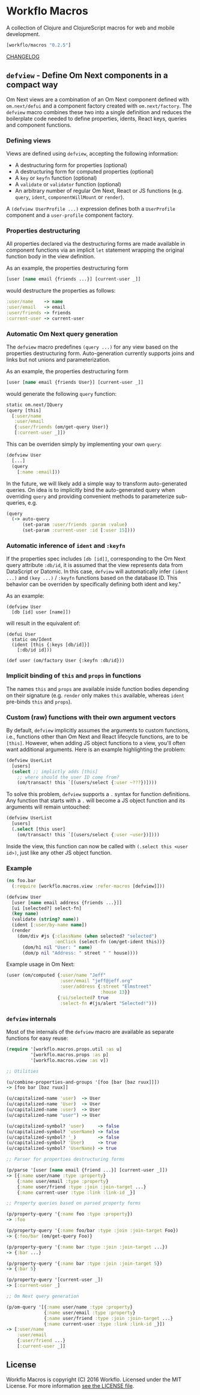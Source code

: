 # Workflo Macros

A collection of Clojure and ClojureScript macros for web and mobile
development.

```clojure
[workflo/macros "0.2.5"]
```

[CHANGELOG](CHANGELOG.md)

## `defview` - Define Om Next components in a compact way

Om Next views are a combination of an Om Next component defined
with `om.next/defui` and a component factory created with
`om.next/factory`. The `defview` macro combines these two into
a single definition and reduces the boilerplate code needed to
define properties, idents, React keys, queries and component
functions.

### Defining views

Views are defined using `defview`, accepting the following
information:

* A destructuring form for properties (optional)
* A destructuring form for computed properties (optional)
* A `key` or `keyfn` function (optional)
* A `validate` or `validator` function (optional)
* An arbitrary number of regular Om Next, React or JS
  functions (e.g. `query`, `ident`, `componentWillMount`
  or `render`).

A `(defview UserProfile ...)` expression defines both a
`UserProfile` component and a `user-profile` component
factory.

### Properties destructuring

All properties declared via the destructuring forms are
made available in component functions via an implicit
`let` statement wrapping the original function body in
the view definition.

As an example, the properties destructuring form

```clojure
[user [name email {friends ...}] [current-user _]]
```

would destructure the properties as follows:

```clojure
:user/name    -> name
:user/email   -> email
:user/friends -> friends
:current-user -> current-user
```

### Automatic Om Next query generation

The `defview` macro predefines `(query ...)` for any view based
on the properties destructuring form. Auto-generation currently
supports joins and links but not unions and parameterization.

As an example, the properties destructuring form

```clojure
[user [name email {friends User}] [current-user _]]
```

would generate the following `query` function:

```clojure
static om.next/IQuery
(query [this]
  [:user/name
   :user/email
   {:user/friends (om/get-query User)}
   [:current-user _]])
```

This can be overriden simply by implementing your own `query`:

```clojure
(defview User
  [...]
  (query
    [:name :email]))
```

In the future, we will likely add a simple way to transform
auto-generated queries. On idea is to implicitly bind the
auto-generated query when overriding `query` and providing
convenient methods to parameterize sub-queries, e.g.

```clojure
(query
  (-> auto-query
      (set-param :user/friends :param :value)
      (set-param :current-user :id [:user 15])))
```

### Automatic inference of `ident` and `:keyfn`

If the properties spec includes `[db [id]]`, corresponding to
the Om Next query attribute `:db/id`, it is assumed that the
view represents data from DataScript or Datomic. In this case,
`defview` will automatically infer `(ident ...)` and
`(key ...)` / `:keyfn` functions based on the database ID. This
behavior can be overriden by specifically defining both ident
and key."

As an example:

```
(defview User
  [db [id] user [name]])
```

will result in the equivalent of:

```
(defui User
  static om/Ident
  (ident [this {:keys [db/id]}]
    [:db/id id]))

(def user (om/factory User {:keyfn :db/id}))
```

### Implicit binding of `this` and `props` in functions

The names `this` and `props` are available inside
function bodies depending on their signature (e.g. `render`
only makes `this` available, whereas `ident` pre-binds `this`
and `props`).

### Custom (raw) functions with their own argument vectors

By default, `defview` implicitly assumes the arguments to custom
functions, i.e., functions other than Om Next and React lifecycle
functions, are to be `[this]`. However, when adding JS object functions
to a view, you'll often want additional arguments. Here is an example
highlighting the problem:

```clojure
(defview UserList
  [users]
  (select ;; implictly adds [this]
    ;; where should the user ID come from?
    (om/transact! this `[(users/select {:user ~???})])))
```

To solve this problem, `defview` supports a `.` syntax for function
definitions. Any function that starts with a `.` will become a JS
object function and its arguments will remain untouched:

```clojure
(defview UserList
  [users]
  (.select [this user]
    (om/transact! this `[(users/select {:user ~user})])))
```

Inside the view, this function can now be called with
`(.select this <user id>)`, just like any other JS object function.

### Example

```clojure
(ns foo.bar
  (:require [workflo.macros.view :refer-macros [defview]]))

(defview User
  [user [name email address {friends ...}]]
  [ui [selected?] select-fn]
  (key name)
  (validate (string? name))
  (ident [:user/by-name name])
  (render
    (dom/div #js {:className (when selected? "selected")
                  :onClick (select-fn (om/get-ident this))}
      (dom/h1 nil "User: " name)
      (dom/p nil "Address: " street " " house))))
```

Example usage in Om Next:

```clojure
(user (om/computed {:user/name "Jeff"
                    :user/email "jeff@jeff.org"
                    :user/address {:street "Elmstreet"
                                   :house 13}}
                   {:ui/selected? true
                    :select-fn #(js/alert "Selected!")))
```

### `defview` internals

Most of the internals of the `defview` macro are available as
separate functions for easy reuse:

```clojure
(require '[workflo.macros.props.util :as u]
         '[workflo.macros.props :as p]
         '[workflo.macros.view :as v])

;; Utilities

(u/combine-properties-and-groups '[foo [bar [baz ruux]]])
-> [foo bar [baz ruux]]

(u/capitalized-name 'user)  -> User
(u/capitalized-name 'User)  -> User
(u/capitalized-name :user)  -> User
(u/capitalized-name "user") -> User

(u/capitalized-symbol? 'user)     -> false
(u/capitalized-symbol? 'userName) -> false
(u/capitalized-symbol? '_)        -> false
(u/capitalized-symbol? 'User)     -> true
(u/capitalized-symbol? 'UserName) -> true

;; Parser for properties destructuring forms

(p/parse '[user [name email {friend ...}] [current-user _]])
-> [{:name user/name :type :property}
    {:name user/email :type :property}
    {:name user/friend :type :join :join-target ...}
    {:name current-user :type :link :link-id _}]

;; Property queries based on parsed property forms

(p/property-query '{:name foo :type :property})
-> :foo

(p/property-query '{:name foo/bar :type :join :join-target Foo})
-> {:foo/bar (om/get-query Foo)}

(p/property-query '{:name bar :type :join :join-target ...})
-> {:bar ...}

(p/property-query '{:name bar :type :join :join-target 5})
-> {:bar 5}

(p/property-query '[current-user _])
-> [:current-user _]

;; Om Next query generation

(p/om-query '[{:name user/name :type :property}
              {:name user/email :type :property}
              {:name user/friend :type :join :join-target ...}
              {:name current-user :type :link :link-id _}])
-> [:user/name
    :user/email
    {:user/friend ...}
    [:current-user _]]
```

## License

Workflo Macros is copyright (C) 2016 Workflo. Licensed under the
MIT License. For more information [see the LICENSE file](LICENSE).
